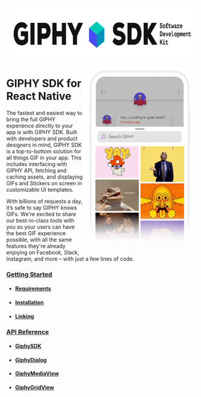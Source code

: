 <p align="center">
<img width="750" height="150" src="docs/assets/sdk_logo.gif">
</p>

<img align="right" width="300" height="483" src="docs/assets/example_app.gif">

# GIPHY SDK for React Native

The fastest and easiest way to bring the full GIPHY experience directly to your app is with GIPHY SDK. Built with
developers and product designers in mind, GIPHY SDK is a top-to-bottom solution for all things GIF in your app. This
includes interfacing with GIPHY API, fetching and caching assets, and displaying GIFs and Stickers on screen in
customizable UI templates.

With billions of requests a day, it’s safe to say GIPHY knows GIFs. We're excited to share our best-in-class tools with
you so your users can have the best GIF experience possible, with all the same features they're already enjoying on
Facebook, Slack, Instagram, and more – with just a few lines of code.

### [Getting Started](docs/getting-started.md)

* #### [Requirements](docs/getting-started.md#requirements)
* #### [Installation](docs/getting-started.md#installation)
* #### [Linking](docs/getting-started.md#linking)

### [API Reference](docs/api.md)

* #### [GiphySDK](docs/api.md#giphysdk)
* #### [GiphyDialog](docs/api.md#giphydialog)
* #### [GiphyMediaView](docs/api.md#giphymediaview)
* #### [GiphyGridView](docs/api.md#giphygridview)
